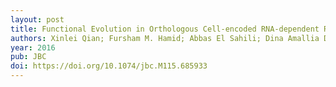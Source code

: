 ```yaml
---
layout: post
title: Functional Evolution in Orthologous Cell-encoded RNA-dependent RNA Polymerases
authors: Xinlei Qian; Fursham M. Hamid; Abbas El Sahili; Dina Amallia Darwis; Yee Hwa Wong; Shashi Bhushan; Eugene V. Makeyev; Julien Lescar
year: 2016
pub: JBC
doi: https://doi.org/10.1074/jbc.M115.685933
---
```


